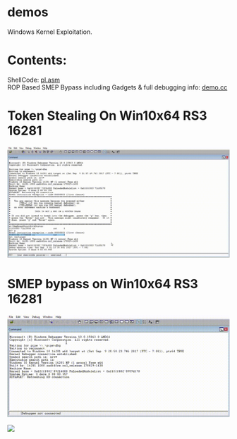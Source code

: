 # demos
Windows Kernel Exploitation.

# Contents:
ShellCode: <html><a href="https://github.com/akayn/demos/blob/master/Win10/PayLoads/TokenStealingShellCode.asm">pl.asm</a></html><br>
ROP Based SMEP Bypass including Gadgets & full debugging info: <html><a href="https://github.com/akayn/demos/blob/master/Win10/SmepByPassWin10x64build.16281Rs3/demo.cc">demo.cc</a></html><br>

# Token Stealing On Win10x64 RS3 16281
![](poc/RS3.gif)

# SMEP bypass on Win10x64 RS3 16281
![](Win10/SmepByPassWin10x64build.16281Rs3/poc/QuickPoc.gif)

![](https://github.com/akayn/demos/blob/master/Win10/SmepByPassWin10x64build.16281Rs3/poc/SMEPBypass.PNG)
